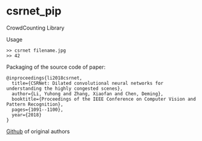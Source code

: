 # csrnet_pip
CrowdCounting Library


Usage

    >> csrnet filename.jpg
    >> 42

Packaging of the source code of paper:

```
@inproceedings{li2018csrnet,
  title={CSRNet: Dilated convolutional neural networks for understanding the highly congested scenes},
  author={Li, Yuhong and Zhang, Xiaofan and Chen, Deming},
  booktitle={Proceedings of the IEEE Conference on Computer Vision and Pattern Recognition},
  pages={1091--1100},
  year={2018}
}
```
[Github](https://github.com/leeyeehoo/CSRNet-pytorch) of original authors



